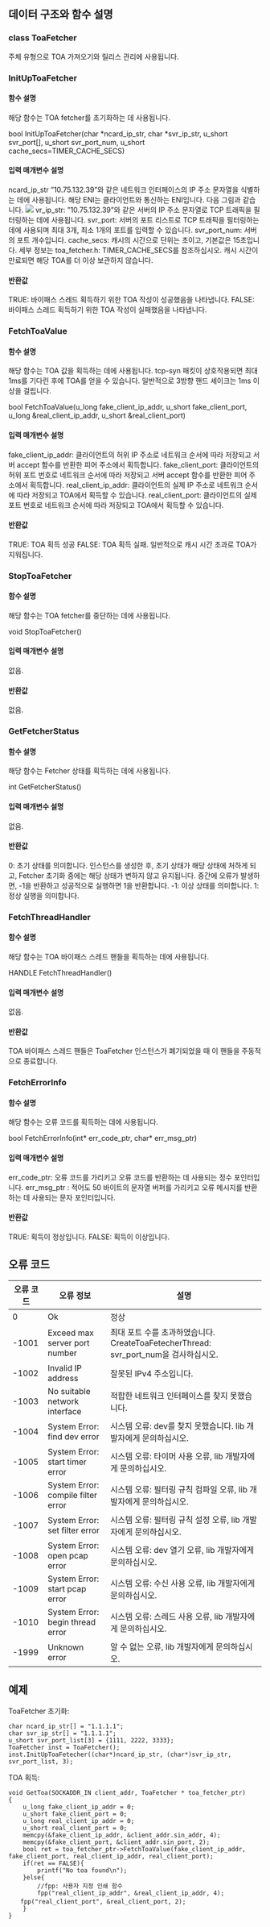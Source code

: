 ## 데이터 구조와 함수 설명
### class ToaFetcher
주체 유형으로 TOA 가져오기와 릴리스 관리에 사용됩니다.

### InitUpToaFetcher
#### 함수 설명
해당 함수는 TOA fetcher를 초기화하는 데 사용됩니다.

bool InitUpToaFetcher(char *ncard_ip_str, char *svr_ip_str, u_short svr_port[], u_short svr_port_num, u_short cache_secs=TIMER_CACHE_SECS)

#### 입력 매개변수 설명
ncard_ip_str	”10.75.132.39”와 같은 네트워크 인터페이스의 IP 주소 문자열을 식별하는 데에 사용됩니다. 해당 ENI는 클라이언트와 통신하는 ENI입니다. 다음 그림과 같습니다.
![](https://main.qcloudimg.com/raw/b9af3663b55b043d5891dfc2baa42877.png)
vr_ip_str: ”10.75.132.39”와 같은 서버의 IP 주소 문자열로 TCP 트래픽을 필터링하는 데에 사용됩니다.
svr_port: 서버의 포트 리스트로 TCP 트래픽을 필터링하는 데에 사용되며 최대 3개, 최소 1개의 포트를 입력할 수 있습니다.
svr_port_num: 서버의 포트 개수입니다.
cache_secs: 캐시의 시간으로 단위는 초이고, 기본값은 15초입니다. 세부 정보는 toa_fetcher.h: TIMER_CACHE_SECS를 참조하십시오. 캐시 시간이 만료되면 해당 TOA를 더 이상 보관하지 않습니다.

#### 반환값
TRUE: 바이패스 스레드 획득하기 위한 TOA 작성이 성공했음을 나타냅니다.
FALSE: 바이패스 스레드 획득하기 위한 TOA 작성이 실패했음을 나타냅니다.

### FetchToaValue
#### 함수 설명
해당 함수는 TOA 값을 획득하는 데에 사용됩니다. tcp-syn 패킷이 상호작용되면 최대 1ms를 기다린 후에 TOA를 얻을 수 있습니다. 일반적으로 3방향 핸드 셰이크는 1ms 이상을 걸립니다.

bool FetchToaValue(u_long fake_client_ip_addr, u_short fake_client_port, u_long &real_client_ip_addr, u_short &real_client_port)

#### 입력 매개변수 설명
fake_client_ip_addr: 클라이언트의 허위 IP 주소로 네트워크 순서에 따라 저장되고 서버 accept 함수를 반환한 피어 주소에서 획득합니다.
fake_client_port: 클라이언트의 허위 포트 번호로 네트워크 순서에 따라 저장되고 서버 accept 함수를 반환한 피어 주소에서 획득합니다.
real_client_ip_addr: 클라이언트의 실제 IP 주소로 네트워크 순서에 따라 저장되고 TOA에서 획득할 수 있습니다.
real_client_port: 클라이언트의 실제 포트 번호로 네트워크 순서에 따라 저장되고 TOA에서 획득할 수 있습니다.

#### 반환값
TRUE: TOA 획득 성공
FALSE: TOA 획득 실패. 일반적으로 캐시 시간 초과로 TOA가 지워집니다.


### StopToaFetcher
#### 함수 설명
해당 함수는 TOA fetcher를 중단하는 데에 사용됩니다.

void StopToaFetcher()

#### 입력 매개변수 설명
없음.
#### 반환값
없음.

### GetFetcherStatus
#### 함수 설명
해당 함수는 Fetcher 상태를 획득하는 데에 사용됩니다.

int GetFetcherStatus()

#### 입력 매개변수 설명
없음.
#### 반환값
0: 초기 상태를 의미합니다. 인스턴스를 생성한 후, 초기 상태가 해당 상태에 처하게 되고, Fetcher 초기화 중에는 해당 상태가 변하지 않고 유지됩니다. 중간에 오류가 발생하면, -1을 반환하고 성공적으로 실행하면 1을 반환합니다.
-1: 이상 상태를 의미합니다.
1: 정상 실행을 의미합니다.

### FetchThreadHandler
#### 함수 설명
해당 함수는 TOA 바이패스 스레드 핸들을 획득하는 데에 사용됩니다.

HANDLE FetchThreadHandler()

 #### 입력 매개변수 설명
없음.
#### 반환값
TOA 바이패스 스레드 핸들은 ToaFetcher 인스턴스가 폐기되었을 때 이 핸들을 주동적으로 종료합니다.

### FetchErrorInfo
#### 함수 설명
해당 함수는 오류 코드를 획득하는 데에 사용됩니다.

bool FetchErrorInfo(int* err_code_ptr, char* err_msg_ptr)

#### 입력 매개변수 설명
err_code_ptr: 오류 코드를 가리키고 오류 코드를 반환하는 데 사용되는 정수 포인터입니다.
err_msg_ptr	: 적어도 50 바이트의 문자열 버퍼를 가리키고 오류 메시지를 반환하는 데 사용되는 문자 포인터입니다.

#### 반환값
TRUE: 획득이 정상입니다.
FALSE: 획득이 이상입니다.

## 오류 코드
| 오류 코드 | 오류 정보 | 설명 |
|---------|---------|---------|
| 0	       | Ok	| 정상 |
| -1001	|Exceed max server port number |	최대 포트 수를 초과하였습니다. CreateToaFetecherThread: svr_port_num을 검사하십시오. |
| -1002	| Invalid IP address	| 잘못된 IPv4 주소입니다. |
| -1003	| No suitable network interface	|적합한 네트워크 인터페이스를 찾지 못했습니다.|
| -1004	| System Error: find dev error	| 시스템 오류: dev를 찾지 못했습니다. lib 개발자에게 문의하십시오.|
| -1005	| System Error: start timer error	|시스템 오류: 타이머 사용 오류, lib 개발자에게 문의하십시오.|
| -1006	| System Error: compile filter error	| 시스템 오류: 필터링 규칙 컴파일 오류, lib 개발자에게 문의하십시오.|
| -1007	| System Error: set filter error	| 시스템 오류: 필터링 규칙 설정 오류, lib 개발자에게 문의하십시오.|
| -1008	| System Error: open pcap error |	시스템 오류: dev 열기 오류, lib 개발자에게 문의하십시오.|
| -1009	| System Error: start pcap error	|시스템 오류: 수신 사용 오류, lib 개발자에게 문의하십시오.|
| -1010	| System Error: begin thread error	| 시스템 오류: 스레드 사용 오류, lib 개발자에게 문의하십시오.|
| -1999	| Unknown error	| 알 수 없는 오류, lib 개발자에게 문의하십시오.|


## 예제
ToaFetcher 초기화:
```
char ncard_ip_str[] = "1.1.1.1";
char svr_ip_str[] = "1.1.1.1";
u_short svr_port_list[3] = {1111, 2222, 3333};
ToaFetcher inst = ToaFetcher();
inst.InitUpToaFetecher((char*)ncard_ip_str, (char*)svr_ip_str, svr_port_list, 3);
```

TOA 획득: 
```
void GetToa(SOCKADDR_IN client_addr, ToaFetcher * toa_fetcher_ptr)
{
	u_long fake_client_ip_addr = 0;
	u_short fake_client_port = 0;
	u_long real_client_ip_addr = 0;
	u_short real_client_port = 0;
	memcpy(&fake_client_ip_addr, &client_addr.sin_addr, 4);
	memcpy(&fake_client_port, &client_addr.sin_port, 2);
	bool ret = toa_fetcher_ptr->FetchToaValue(fake_client_ip_addr, fake_client_port, real_client_ip_addr, real_client_port);
	if(ret == FALSE){
		printf("No toa found\n");
	}else{
    	//fpp: 사용자 지정 인쇄 함수
		fpp("real_client_ip_addr", &real_client_ip_addr, 4);	
　　fpp("real_client_port", &real_client_port, 2);
	}
}
```














